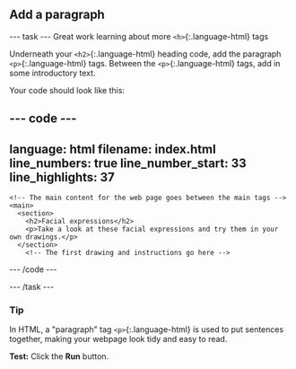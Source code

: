 <h2 class="c-project-heading--task">Add a paragraph</h2>

--- task ---
Great work learning about more `<h>`{:.language-html} tags

Underneath your `<h2>`{:.language-html} heading code, add the paragraph `<p>`{:.language-html} tags. Between the `<p>`{:.language-html} tags, add in some introductory text.

Your code should look like this:

<div class="c-project-code">

--- code ---
---
language: html
filename: index.html
line_numbers: true
line_number_start: 33
line_highlights: 37
---
    <!-- The main content for the web page goes between the main tags -->
    <main>
      <section>
        <h2>Facial expressions</h2>
        <p>Take a look at these facial expressions and try them in your own drawings.</p>
      </section>
        <!-- The first drawing and instructions go here --> 

--- /code ---

</div>

--- /task ---

<div class="c-project-callout c-project-callout--tip">

### Tip

In HTML, a "paragraph" tag `<p>`{:.language-html} is used to put sentences together, making your webpage look tidy and easy to read.

</div>

**Test:** Click the **Run** button. 